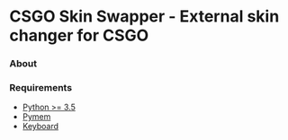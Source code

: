 # CSGO Skin Swapper - External skin changer for CSGO
<h3>About</h3>
<h3>Requirements</h3>



<ul><li><a href="https://www.python.org/">Python >= 3.5</a></li>
  <li><a href="https://pypi.org/project/Pymem/">Pymem</a></li>
  <li><a href="https://pypi.org/project/keyboard/">Keyboard</a></li>
</ul>
